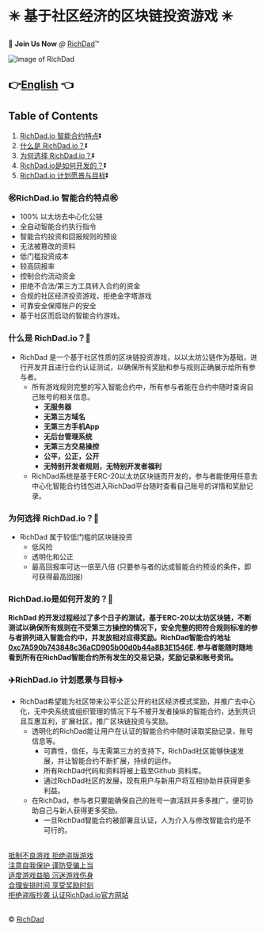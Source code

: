 # :eight_pointed_black_star: 基于社区经济的区块链投资游戏 :eight_pointed_black_star:

:100: **Join Us Now** *@* [RichDad](https://richdad.io/):tm:

![Image of RichDad](https://richdad.io/images/richdad-logo-256.png)

<!-- ## :point_right:[Forum Promotion Post]() :point_left:
## :point_right:[Medium Post]() :point_left:
## :point_right:[论坛推广]() :point_left:-->
## :point_right:[English](https://github.com/AndisuPenddy/RichDad/blob/master/README.md) :point_left: 


## Table of Contents
1. [RichDad.io 智能合约特点](#RichDad.co--Features):arrow_double_down:
2. [什么是 RichDad.io？](#What--RichDad):arrow_double_down:
3. [为何选择 RichDad.io？](#Why--RichDad):arrow_double_down:
4. [RichDad.io是如何开发的？](#How--RichDad):arrow_double_down:
5. [RichDad.io 计划愿景与目标](#RichDad--ObjectivesVision):arrow_double_down:
### :congratulations:RichDad.io 智能合约特点:congratulations:
<a name="RichDad.co--Features"></a>
   * 100% 以太坊去中心化公链
   * 全自动智能合约执行指令
   * 智能合约投资和回报规则的预设
   * 无法被篡改的资料
   * 低门槛投资成本 
   * 较高回报率
   * 控制合约流动资金
   * 拒绝不合法/第三方工具转入合约的资金
   * 合规的社区经济投资游戏，拒绝金字塔游戏
   * 可靠安全保障账户的安全
   * 基于社区而启动的智能合约游戏。

### 什么是 RichDad.io？:volcano:
<a name="What--RichDad"></a>
* RichDad 是一个基于社区性质的区块链投资游戏，以以太坊公链作为基础，进行开发并且进行合约认证测试，以确保所有奖励和参与规则正确展示给所有参与者。 
   * 所有游戏规则完整的写入智能合约中，所有参与者能在合约中随时查询自己账号的相关信息。
      * __无服务器__
      * __无第三方域名__
      * __无第三方手机App__
      * __无后台管理系统__
      * __无第三方交易操控__
      * __公平，公正，公开__
      * __无特别开发者规则，无特别开发者福利__
   * RichDad系统是基于ERC-20以太坊区块链而开发的，参与者能使用任意去中心化智能合约钱包进入RichDad平台随时查看自己账号的详情和奖励记录。

### 为何选择 RichDad.io？:muscle:
<a name="Why--RichDad"></a>
  * RichDad 属于较低门槛的区块链投资
      * 低风险
      * 透明化和公正
      * 最高回报率可达一倍至八倍 (只要参与者的达成智能合约预设的条件，即可获得最高回报)

### RichDad.io是如何开发的？:high_brightness:
<a name="How--RichDad"></a>
__RichDad 的开发过程经过了多个日子的测试，基于ERC-20以太坊区块链，不断测试以确保所有规则在不受第三方操控的情况下，安全完整的把符合规则标准的参与者排列进入智能合约中，并发放相对应得奖励。RichDad智能合约地址 [0xc7A590b743848c36aCD905b00d0b44a8B3E1546E](https://etherscan.io/address/0xc7a590b743848c36acd905b00d0b44a8b3e1546e). 参与者能随时随地看到所有在RichDad智能合约所有发生的交易记录，奖励记录和账号资讯。__

### :airplane:RichDad.io 计划愿景与目标:airplane:
<a name="RichDad--ObjectivesVision"></a>
- RichDad希望能为社区带来公平公正公开的社区经济模式奖励，并推广去中心化，无中央系统或组织管理的情况下与不被开发者操纵的智能合约，达到共识且互惠互利，扩展社区，推广区块链投资与奖励。
  - 透明化的RichDad能让用户在认证的智能合约中随时读取奖励记录，账号信息等。
    - 可靠性，信任，与无需第三方的支持下，RichDad社区能够快速发展，并让智能合约不断扩展，持续的运作。
    - 所有RichDad代码和资料将被上载至Github 资料库。 
    - 通过RichDad社区的发展，现有用户与新用户将互相协助并获得更多利益。
  - 在RichDad，参与者只要能确保自己的账号一直活跃并多多推广，便可协助自己与新人获得更多奖励。
      - 一旦RichDad智能合约被部署且认证，人为介入与修改智能合约是不可行的。</br>
      </br>

[抵制不良游戏 拒绝盗版游戏](https://richdad.io/)</br>
[注意自我保护 谨防受骗上当](https://richdad.io/)</br>
[适度游戏益脑 沉迷游戏伤身](https://richdad.io/)</br>
[合理安排时间 享受奖励时刻](https://richdad.io/)</br>
[拒绝盗版抄袭 认证RichDad.io官方网站](https://richdad.io/)</br>
</br>

:copyright: [RichDad](https://richdad.io/)

